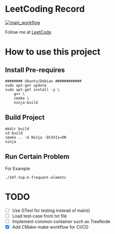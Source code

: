 # LeetCoding Record 

[![main_workflow](https://github.com/Yu-Xiaoxian/leetcode/workflows/main_workflow/badge.svg)](https://github.com/Yu-Xiaoxian/leetcode/actions)

Follow me at [LeetCode](https://leetcode.com/yu-xiaoxian)

# How to use this project

## Install Pre-requires
```shell
######## Ubuntu/Debian ############
sudo apt-get update
sudo apt-get install -y \
    g++ \
    cmake \
    ninja-build
```

## Build Project
```shell
mkdir build
cd build
cmake .. -G Ninja -DCXX11=ON
ninja
```

## Run Certain Problem
For Example
```
./347.top-k-frequent-elemnts
```

# TODO
- [ ] Use GTest for testing instead of main()
- [ ] Load test-case from txt file
- [ ] Implement common container such as TreeNode
- [x] Add CMake-make workflow for CI/CD
